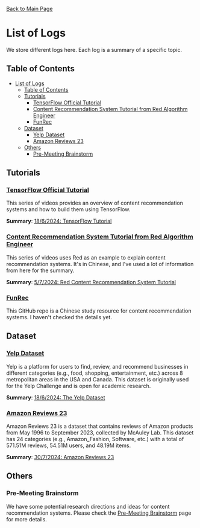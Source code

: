 [Back to Main Page](../README.md)

# List of Logs
We store different logs here. Each log is a summary of a specific topic.

## Table of Contents
- [List of Logs](#list-of-logs)
  - [Table of Contents](#table-of-contents)
  - [Tutorials](#tutorials)
    - [TensorFlow Official Tutorial](#tensorflow-official-tutorial)
    - [Content Recommendation System Tutorial from Red Algorithm Engineer](#content-recommendation-system-tutorial-from-red-algorithm-engineer)
    - [FunRec](#funrec)
  - [Dataset](#dataset)
    - [Yelp Dataset](#yelp-dataset)
    - [Amazon Reviews 23](#amazon-reviews-23)
  - [Others](#others)
    - [Pre-Meeting Brainstorm](#pre-meeting-brainstorm)

## Tutorials
### [TensorFlow Official Tutorial](https://www.youtube.com/watch?v=BthUPVwA59s&list=PLQY2H8rRoyvy2MiyUBz5RWZr5MPFkV3qz&index=2)
This series of videos provides an overview of content recommendation systems and how to build them using TensorFlow.

**Summary**: [18/6/2024: TensorFlow Tutorial](./tensorflow_tutorial.md)

### [Content Recommendation System Tutorial from Red Algorithm Engineer](https://youtu.be/5dTOPen28ts?si=qhYBTACSpeeFZXqk)
This series of videos uses Red as an example to explain content recommendation systems. It's in Chinese, and I've used a lot of information from here for the summary.

**Summary**: [5/7/2024: Red Content Recommendation System Tutorial](./RedRS_tutorial/RedRS_tutorial.md)

### [FunRec](https://github.com/datawhalechina/fun-rec?tab=readme-ov-file)
This GitHub repo is a Chinese study resource for content recommendation systems. I haven't checked the details yet.

## Dataset
### [Yelp Dataset](https://www.yelp.com/dataset/documentation/main)
Yelp is a platform for users to find, review, and recommend businesses in different categories (e.g., food, shopping, entertainment, etc.) across 8 metropolitan areas in the USA and Canada. This dataset is originally used for the Yelp Challenge and is open for academic research.

**Summary**: [18/6/2024: The Yelp Dataset](./dataset/yelp.md)

### [Amazon Reviews 23](https://amazon-reviews-2023.github.io/)
Amazon Reviews 23 is a dataset that contains reviews of Amazon products from May 1996 to September 2023, collected by McAuley Lab. This dataset has 24 categories (e.g., Amazon_Fashion, Software, etc.) with a total of 571.51M reviews, 54.51M users, and 48.19M items.

**Summary**: [30/7/2024: Amazon Reviews 23](./dataset/Amazon2023.md)

## Others
### Pre-Meeting Brainstorm
We have some potential research directions and ideas for content recommendation systems. Please check the [Pre-Meeting Brainstorm](./pre-meeting_brainstorm.md) page for more details.
